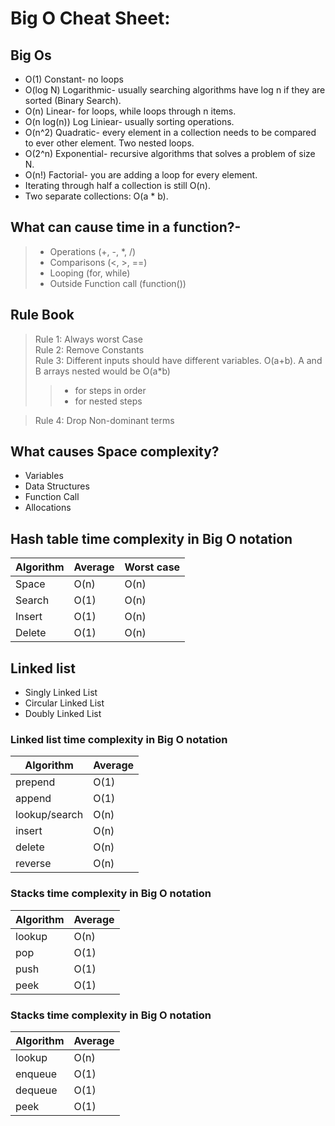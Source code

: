 # Big O Cheat Sheet:
## Big Os
- O(1) Constant- no loops
- O(log N) Logarithmic- usually searching algorithms have log n if they are sorted (Binary Search).
- O(n) Linear- for loops, while loops through n items.
- O(n log(n)) Log Liniear- usually sorting operations.
- O(n^2) Quadratic- every element in a collection needs to be compared to ever other element. Two nested loops.
- O(2^n) Exponential- recursive algorithms that solves a problem of size N.
- O(n!) Factorial- you are adding a loop for every element.
- Iterating through half a collection is still O(n).
- Two separate collections: O(a * b).
## What can cause time in a function?-
> - Operations (+, -, *, /)
> - Comparisons (<, >, ==)
> - Looping (for, while)
> - Outside Function call (function())
## Rule Book
> Rule 1: Always worst Case\
> Rule 2: Remove Constants\
> Rule 3: Different inputs should have different variables. O(a+b). A and B arrays nested would be O(a*b)
> > - for steps in order
> > - for nested steps 

> Rule 4: Drop Non-dominant terms
## What causes Space complexity?
- Variables
- Data Structures
- Function Call
- Allocations
## Hash table time complexity in Big O notation
 | Algorithm | Average |  Worst case |
 | ---------- | ------- |  --------- |
 | Space   |   O(n)	 |   O(n)|
 | Search  |   O(1)	 |   O(n)|
 | Insert  |   O(1)	 |   O(n)|
 | Delete  |   O(1)	 |   O(n)|

## Linked list
- Singly Linked List
- Circular Linked List
- Doubly Linked List
### Linked list time complexity in Big O notation
| Algorithm   | Average|
| ----------  | -------|
| prepend     | O(1) |
| append      | O(1) |
| lookup/search      | O(n) |
| insert      | O(n) |
| delete      | O(n) |
| reverse      | O(n) |
### Stacks time complexity in Big O notation
| Algorithm   | Average|
| ----------  | -------|
| lookup     | O(n) |
| pop      | O(1) |
| push      | O(1) |
| peek      | O(1) |
### Stacks time complexity in Big O notation
| Algorithm   | Average|
| ----------  | -------|
| lookup     | O(n) |
| enqueue      | O(1) |
| dequeue      | O(1) |
| peek      | O(1) |
